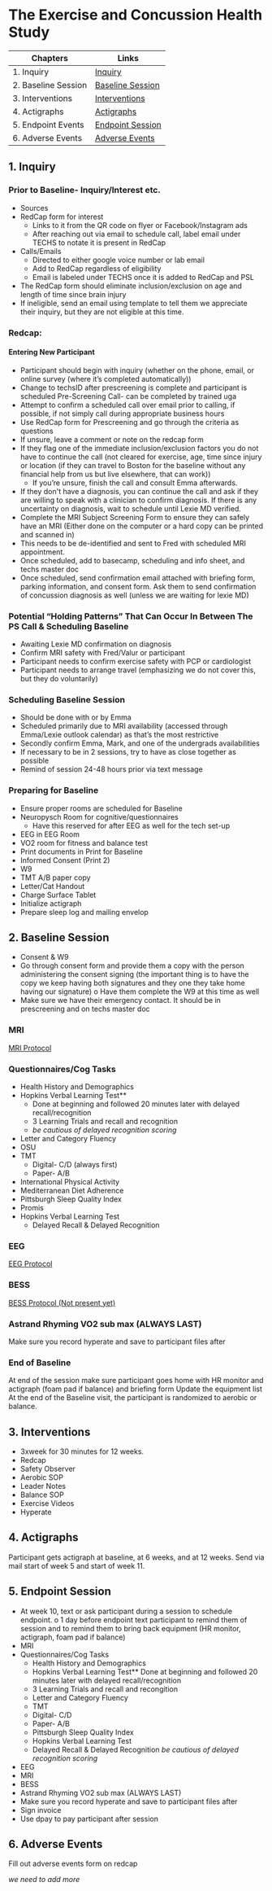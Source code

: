 # The Exercise and Concussion Health Study 

| Chapters            | Links                                   |
| ------------------- | --------------------------------------- |
| 1. Inquiry          | [Inquiry](#1-Inquiry)                   |
| 2. Baseline Session | [Baseline Session](#2-Baseline-Session) |
| 3. Interventions    | [Interventions](#3-interventions)       |
| 4. Actigraphs       | [Actigraphs](#4-Actigraphs)             |
| 5. Endpoint Events  | [Endpoint Session](#5-Endpoint-Session) |
| 6. Adverse Events   | [Adverse Events](#6-Adverse-Events)     |


## 1. Inquiry
### Prior to Baseline- Inquiry/Interest etc.
-	Sources
  -	RedCap form for interest
    -	Links to it from the QR code on flyer or Facebook/Instagram ads
    -	After reaching out via email to schedule call, label email under TECHS to notate it is        present in RedCap
  -	Calls/Emails
    -	Directed to either google voice number or lab email
    -	Add to RedCap regardless of eligibility
    -	Email is labeled under TECHS once it is added to RedCap and PSL
-	The RedCap form should eliminate inclusion/exclusion on age and length of time since brain injury
  -	If ineligible, send an email using template to tell them we appreciate their inquiry, but   they are not eligible at this time. 
### Redcap:
#### Entering New Participant
-	Participant should begin with inquiry (whether on the phone, email, or online survey (where it’s completed automatically)) 
-	Change to techsID after prescreening is complete and participant is scheduled 
Pre-Screening Call- can be completed by trained uga
-	Attempt to confirm a scheduled call over email prior to calling, if possible, if not simply call during appropriate business hours
-	Use RedCap form for Prescreening and go through the criteria as questions
  -	If unsure, leave a comment or note on the redcap form
  -	If they flag one of the immediate inclusion/exclusion factors you do not have to continue     the call (not cleared for exercise, age, time since injury or location (if they can travel     to Boston for the baseline without any financial help from us but live elsewhere, that can     work))
    -	If you’re unsure, finish the call and consult Emma afterwards.
  -	If they don't have a diagnosis, you can continue the call and ask if they are willing to speak with a clinician to confirm diagnosis. If there is any uncertainty on diagnosis, wait to schedule until Lexie MD verified.
-	Complete the MRI Subject Screening Form to ensure they can safely have an MRI (Either done on the computer or a hard copy can be printed and scanned in)
  -	This needs to be de-identified and sent to Fred with scheduled MRI appointment. 
-	Once scheduled, add to basecamp, scheduling and info sheet, and techs master doc
-	Once scheduled, send confirmation email attached with briefing form, parking information, and consent form.  Ask them to send confirmation of concussion diagnosis as well (unless we are waiting for lexie MD)

### Potential “Holding Patterns” That Can Occur In Between The PS Call & Scheduling Baseline
-	Awaiting Lexie MD confirmation on diagnosis
-	Confirm MRI safety with Fred/Valur or participant
-	Participant needs to confirm exercise safety with PCP or cardiologist
-	Participant needs to arrange travel (emphasizing we do not cover this, but they do voluntarily)
### Scheduling Baseline Session
-	Should be done with or by Emma
  -	Scheduled primarily due to MRI availability (accessed through Emma/Lexie outlook calendar) as that’s the most restrictive
  -	Secondly confirm Emma, Mark, and one of the undergrads availabilities
-	If necessary to be in 2 sessions, try to have as close together as possible
-	Remind of session 24-48 hours prior via text message
### Preparing for Baseline
-	Ensure proper rooms are scheduled for Baseline
  -	Neuropysch Room for cognitive/questionnaires
    -	Have this reserved for after EEG as well for the tech set-up
  -	EEG in EEG Room
  -	VO2 room for fitness and balance test
-	Print documents in Print for Baseline
  -	Informed Consent (Print 2)
  -	W9
  -	TMT A/B paper copy
  -	Letter/Cat Handout
-	Charge Surface Tablet
-	Initialize actigraph
  -	Prepare sleep log and mailing envelop 
## 2. Baseline Session
-	Consent & W9
  -	Go through consent form and provide them a copy with the person administering the consent   signing (the important thing is to have the copy we keep having both signatures and they one   they take home having our signature)
  o	Have them complete the W9 at this time as well
-	Make sure we have their emergency contact. It should be in prescreening and on techs master doc
### MRI
  [MRI Protocol](mri.md)

### Questionnaires/Cog Tasks
  -	Health History and Demographics
  -	Hopkins Verbal Learning Test**
    -	Done at beginning and followed 20 minutes later with delayed recall/recognition
    -	3 Learning Trials and recall and recognition 
    -	*be cautious of delayed recognition scoring*
  -	Letter and Category Fluency
  -	OSU
  -	TMT
    -	Digital- C/D (always first)
    -	Paper- A/B
  -	International Physical Activity 
  -	Mediterranean Diet Adherence
  -	Pittsburgh Sleep Quality Index
  -	Promis
  -	Hopkins Verbal Learning Test
    -	Delayed Recall & Delayed Recognition

### EEG
[EEG Protocol](eeg.md)

### BESS
[BESS Protocol (Not present yet)](bess.md)

### Astrand Rhyming VO2 sub max (ALWAYS LAST)
Make sure you record hyperate and save to participant files after
### End of Baseline
At end of the session make sure participant goes home with HR monitor and actigraph (foam pad if balance) and briefing form
Update the equipment list
At the end of the Baseline visit, the participant is randomized to aerobic or balance.

## 3. Interventions
- 3xweek for 30 minutes for 12 weeks.
- Redcap
- Safety Observer 
- Aerobic SOP
- Leader Notes
- Balance SOP
- Exercise Videos
- Hyperate

## 4. Actigraphs
Participant gets actigraph at baseline, at 6 weeks, and at 12 weeks. Send via mail start of week 5 and start of week 11. 

## 5. Endpoint Session
-	At week 10, text or ask participant during a session to schedule endpoint.
  o	1 day before endpoint text participant to remind them of session and to remind them to        bring back equipment (HR monitor, actigraph, foam pad if balance)
-	MRI
-	Questionnaires/Cog Tasks
    -	Health History and Demographics
    -	Hopkins Verbal Learning Test**
        Done at beginning and followed 20 minutes later with delayed recall/recognition
    -	3 Learning Trials and recall and recongition 
    -	Letter and Category Fluency
    -	TMT
    -	Digital- C/D
    -	Paper- A/B
    -	Pittsburgh Sleep Quality Index
    -	Hopkins Verbal Learning Test
    -	Delayed Recall & Delayed Recognition *be cautious of delayed recognition scoring*
-	EEG
-	MRI
-	BESS
-	Astrand Rhyming VO2 sub max (ALWAYS LAST)
  -	Make sure you record hyperate and save to participant files after
-	Sign invoice
-	Use dpay to pay participant after session 

## 6. Adverse Events
Fill out adverse events form on redcap

*we need to add more*